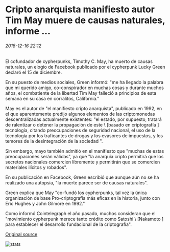 # Cripto anarquista manifiesto autor Tim May muere de causas naturales, informe ...

###### 2018-12-16 22:12

El cofundador de cypherpunks, Timothy C. May, ha muerto de causas naturales, un elogio de Facebook publicado por el cypherpunk Lucky Green declaró el 15 de diciembre.

En su puesto de medios sociales, Green informó: "me ha llegado la palabra que mi querido amigo, co-conspirador en muchas cosas y durante muchos años, el combatiente de la libertad Tim May falleció a principios de esta semana en su casa en corralitos, California."

May es el autor de "el manifiesto cripto anarquista", publicado en 1992, en el que aparentemente predijo algunos elementos de las criptomonedas descentralizadas actualmente existentes: "el estado, por supuesto, tratará de ralentizar o detener la propagación de este \ [basado en criptografía \] tecnología, citando preocupaciones de seguridad nacional, el uso de la tecnología por los traficantes de drogas y los evasores de impuestos, y los temores de la desintegración de la sociedad ".

Sin embargo, mayo también admitió en el manifiesto que "muchas de estas preocupaciones serán válidas", ya que "la anarquía cripto permitirá que los secretos nacionales comercien libremente y permitirán que se comercien materiales ilícitos y robados".

En su publicación en Facebook, Green escribió que aunque aún no se ha realizado una autopsia, "la muerte parece ser de causas naturales".

Green explica que May "co-fundó los cypherpunks, tal vez la única organización de base Pro-criptografía más eficaz en la historia, junto con Eric Hughes y John Gilmore en 1992."

Como informó Cointelegraph el año pasado, muchos consideran que el "movimiento cypherpunk merece tanto crédito como Satoshi \ [Nakamoto \] para establecer el desarrollo fundacional de la criptografía".

[Original source](https://cointelegraph.com/news/crypto-anarchist-manifesto-author-tim-may-dies-of-natural-causes-report)

![stats](https://c.statcounter.com/11760860/0/a89fa40b/1/ "stats")